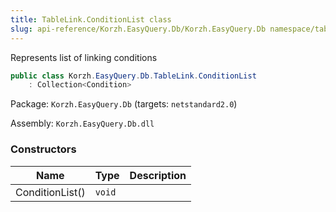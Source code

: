 ```yaml
---
title: TableLink.ConditionList class
slug: api-reference/Korzh.EasyQuery.Db/Korzh.EasyQuery.Db namespace/tablelink-conditionlist-class
---
```



Represents list of linking conditions
```csharp
public class Korzh.EasyQuery.Db.TableLink.ConditionList
    : Collection<Condition>

```
Package: `Korzh.EasyQuery.Db` (targets: `netstandard2.0`)

Assembly: `Korzh.EasyQuery.Db.dll`

### Constructors

| Name | Type | Description | 
| --- | --- | --- | 
| ConditionList() | `void` |  |